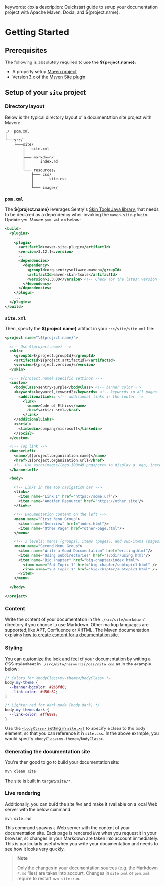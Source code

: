 keywords: doxia
description: Quickstart guide to setup your documentation project with Apache Maven, Doxia, and ${project.name}.

# Getting Started

<!-- MACRO{toc|fromDepth=1|toDepth=2|id=toc} -->

## Prerequisites

The following is absolutely required to use the **${project.name}**:

* A properly setup [Maven project](https://maven.apache.org/plugins/maven-site-plugin/examples/creating-content.html)
* Version 3.x of the [Maven Site plugin](https://maven.apache.org/plugins/maven-site-plugin)

## Setup of your `site` project

### Directory layout

Below is the typical directory layout of a documentation site project with Maven:

```
./  pom.xml
│
└───src/
    └───site/
        │   site.xml
        │
        ├─── markdown/
        │       index.md
        │
        └─── resources/
            ├─── css/
            │       site.css
            │
            └─── images/
```

### `pom.xml`

The **${project.name}** leverages Sentry's [Skin Tools Java library](https://sentrysoftware.github.io/maven-skin-tools/), that needs to be declared as a dependency when invoking the `maven-site-plugin`. Update you Maven `pom.xml` as below:

```xml
<build>
  <plugins>
    ...
    <plugin>
      <artifactId>maven-site-plugin</artifactId>
      <version>3.12.1</version>
      ...
      <dependencies>
        <dependency>
          <groupId>org.sentrysoftware.maven</groupId>
          <artifactId>maven-skin-tools</artifactId>
          <version>1.3.00</version> <!-- Check for the latest version -->
        </dependency>
      </dependencies>
    </plugin>
    ...
  </plugins>
</build>
```

### `site.xml`

Then, specify the **${project.name}** artifact in your `src/site/site.xml` file:

```xml
<project name="\${project.name}">

  <!-- Use ${project.name} -->
  <skin>
    <groupId>${project.groupId}</groupId>
    <artifactId>${project.artifactId}</artifactId>
    <version>${project.version}</version>
  </skin>

  <!-- ${project.name} specific settings -->
  <custom>
    <bodyClass>sentry-purple</bodyClass> <!-- banner color -->
    <keywords>keyword1,keyword2</keywords> <!-- keywords in all pages -->
      <additionalLinks> <!-- additional links in the footer -->
        <link>
          <name>Code of Ethics</name>
          <href>ethics.html</href>
        </link>
    </additionalLinks>
    <social>
      <linkedin>company/microsoft</linkedin>
    </social>
  </custom>

  <!-- Top link -->
  <bannerLeft>
    <name>\${project.organization.name}</name>
    <href>\${project.organization.url}</href>
    <!-- Use <src>images/logo-100x40.png</src> to display a logo, instead of <name> -->
  </bannerLeft>

  <body>

    <!-- Links in the top navigation bar -->
    <links>
      <item name="Link 1" href="https://some.url"/>
      <item name="Another Resource" href="https://other.site"/>
    </links>

    <!-- Documentation content on the left -->
    <menu name="First Menu Group">
      <item name="Overview" href="index.html"/>
      <item name="Other Page" href="other-page.html"/>
    </menu>

    <!-- 3 levels: menus (groups), items (pages), and sub-items (pages) -->
    <menu name="Second Menu Group">
      <item name="Write a Good Documentation" href="writing.html"/>
      <item name="Using Subdirectories" href="subdir/using.html"/>
      <item name="Big Chapter" href="big-chapter/index.html">
        <item name="Sub Topic 1" href="big-chapter/subtopic1.html" />
        <item name="Sub Topic 2" href="big-chapter/subtopic2.html" />
      </item>
    </menu>

  </body>

</project>
```

### Content

Write the content of your documentation in the `./src/site/markdown/` directory if you choose to use Markdown. Other markup languages are supported, like APT, Confluence or XHTML. The Maven documentation explains [how to create content for a documentation site](https://maven.apache.org/plugins/maven-site-plugin/examples/creating-content.html).

### Styling

You can [customize the look and feel](styles.md) of your documentation by writing a CSS stylesheet in `./src/site/resources/css/site.css` as in the example below:

```css
/* Colors for <bodyClass>my-theme</bodyClass> */
body.my-theme {
  --banner-bgcolor: #266fd0;
  --link-color: #d50c37;
}

/* Lighter red for dark mode (body.dark) */
body.my-theme.dark {
  --link-color: #ff6989;
}
```

Use the [`<bodyClass>` setting in `site.xml`](settings.html) to specify a class to the body element, so that you can reference it in `site.css`. In the above example, you would specify `<bodyClass>my-theme</bodyClass>`.

### Generating the documentation site

You're then good to go to build your documentation site:

```bash
mvn clean site
```

The site is built in `target/site/*`.

### Live rendering

Additionally, you can build the site *live* and make it available on a local Web server with the below command:

```bash
mvn site:run
```

This command spawns a Web server with the content of your documentation site. Each page is rendered *live* when you request it in your browser, so changes in your Markdown are taken into account immediately. This is particularly useful when you write your documentation and needs to see how it looks very quickly.

> **Note**
>
> Only the changes in your documentation sources (e.g. the Markdown `*.md` files) are taken into account. Changes in `site.xml` or `pom.xml` require to restart `mvn site:run`.

